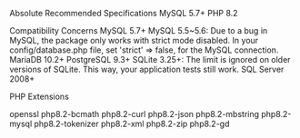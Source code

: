 Absolute Recommended Specifications
MySQL 5.7+
PHP 8.2

Compatibility Concerns
MySQL 5.7+
MySQL 5.5~5.6: Due to a bug in MySQL, the package only works with strict mode disabled.
In your config/database.php file, set 'strict' => false, for the MySQL connection.
MariaDB 10.2+
PostgreSQL 9.3+
SQLite 3.25+: The limit is ignored on older versions of SQLite. This way, your application tests still work.
SQL Server 2008+

PHP Extensions

openssl
php8.2-bcmath
php8.2-curl
php8.2-json
php8.2-mbstring
php8.2-mysql
php8.2-tokenizer
php8.2-xml
php8.2-zip
php8.2-gd
